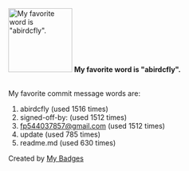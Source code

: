 <img src="https://github.com/my-badges/my-badges/blob/master/src/all-badges/favorite-word/favorite-word.png?raw=true" alt="My favorite word is &quot;abirdcfly&quot;." title="My favorite word is &quot;abirdcfly&quot;." width="128">
<strong>My favorite word is &quot;abirdcfly&quot;.</strong>
<br><br>

My favorite commit message words are:

1. abirdcfly (used 1516 times)
2. signed-off-by: (used 1512 times)
3. <fp544037857@gmail.com> (used 1512 times)
4. update (used 785 times)
5. readme.md (used 630 times)


Created by <a href="https://github.com/my-badges/my-badges">My Badges</a>